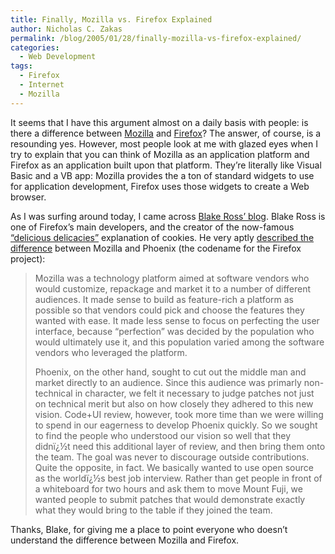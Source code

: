 ```yaml
---
title: Finally, Mozilla vs. Firefox Explained
author: Nicholas C. Zakas
permalink: /blog/2005/01/28/finally-mozilla-vs-firefox-explained/
categories:
  - Web Development
tags:
  - Firefox
  - Internet
  - Mozilla
---
```

It seems that I have this argument almost on a daily basis with people: is there a difference between <a title="Mozilla" rel="external" href="http://www.mozilla.org/">Mozilla</a> and <a title="Mozilla Firefox" rel="external" href="http://www.mozilla.org/projects/firefox">Firefox</a>? The answer, of course, is a resounding yes. However, most people look at me with glazed eyes when I try to explain that you can think of Mozilla as an application platform and Firefox as an application built upon that platform. They&#8217;re literally like Visual Basic and a VB app: Mozilla provides the a ton of standard widgets to use for application development, Firefox uses those widgets to create a Web browser.

As I was surfing around today, I came across <a title="Blake Ross - Firefox Blog" rel="external" href="http://www.blakeross.com">Blake Ross&#8217; blog</a>. Blake Ross is one of Firefox&#8217;s main developers, and the creator of the now-famous <a title="Cookies are delicious delicacies" rel="external" href="http://www.squarefree.com/extensions/delicious-delicacies/delicious.png">&#8220;delicious delicacies&#8221;</a> explanation of cookies. He very aptly <a title="Developer Recruitment in Firefox" rel="external" href="http://blakeross.com/index.php?p=19">described the difference</a> between Mozilla and Phoenix (the codename for the Firefox project):

> Mozilla was a technology platform aimed at software vendors who would customize, repackage and market it to a number of different audiences. It made sense to build as feature-rich a platform as possible so that vendors could pick and choose the features they wanted with ease. It made less sense to focus on perfecting the user interface, because &#8220;perfection&#8221; was decided by the population who would ultimately use it, and this population varied among the software vendors who leveraged the platform.
> 
> Phoenix, on the other hand, sought to cut out the middle man and market directly to an audience. Since this audience was primarly non-technical in character, we felt it necessary to judge patches not just on technical merit but also on how closely they adhered to this new vision. Code+UI review, however, took more time than we were willing to spend in our eagerness to develop Phoenix quickly. So we sought to find the people who understood our vision so well that they didnï¿½t need this additional layer of review, and then bring them onto the team. The goal was never to discourage outside contributions. Quite the opposite, in fact. We basically wanted to use open source as the worldï¿½s best job interview. Rather than get people in front of a whiteboard for two hours and ask them to move Mount Fuji, we wanted people to submit patches that would demonstrate exactly what they would bring to the table if they joined the team.

Thanks, Blake, for giving me a place to point everyone who doesn&#8217;t understand the difference between Mozilla and Firefox.
